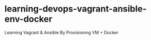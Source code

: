 # learning-devops-vagrant-ansible-env-docker
Learning Vagrant &amp; Ansible By Provisioning VM + Docker
